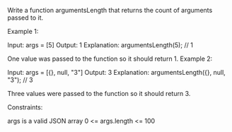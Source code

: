 Write a function argumentsLength that returns the count of arguments passed to it.
 

Example 1:

Input: args = [5]
Output: 1
Explanation:
argumentsLength(5); // 1

One value was passed to the function so it should return 1.
Example 2:

Input: args = [{}, null, "3"]
Output: 3
Explanation: 
argumentsLength({}, null, "3"); // 3

Three values were passed to the function so it should return 3.
 

Constraints:

args is a valid JSON array
0 <= args.length <= 100
